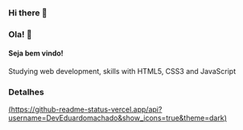 ### Hi there 👋
### Ola! 👋

#### Seja bem vindo! 
Studying web development, skills with HTML5, CSS3 and JavaScript

### Detalhes 

[(https://github-readme-status-vercel.app/api?username=DevEduardomachado&show_icons=true&theme=dark)](https://github.com/anuraghazra/github-readme-stats)

<!--
**DevEduardomachado/DevEduardomachado** is a ✨ _special_ ✨ repository because its `README.md` (this file) appears on your GitHub profile.

Here are some ideas to get you started:

- 🔭 I’m currently working on ...
- 🌱 I’m currently learning ...
- 👯 I’m looking to collaborate on ...
- 🤔 I’m looking for help with ...
- 💬 Ask me about ...
- 📫 How to reach me: ...
- 😄 Pronouns: ...
- ⚡ Fun fact: ...
-->

